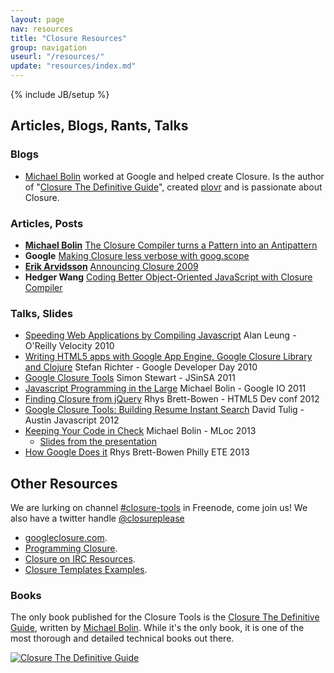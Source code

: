 ```yaml
---
layout: page
nav: resources
title: "Closure Resources"
group: navigation
useurl: "/resources/"
update: "resources/index.md"
---
```

{% include JB/setup %}

## Articles, Blogs, Rants, Talks

### Blogs

* [Michael Bolin](http://blog.bolinfest.com/) worked at Google and helped create Closure. Is the author of "[Closure The Definitive Guide][closure guide]", created [plovr](http://plovr.com/) and is passionate about Closure.

### Articles, Posts

* [**Michael Bolin**](http://blog.bolinfest.com/) [The Closure Compiler turns a Pattern into an Antipattern](http://blog.bolinfest.com/2009/11/closure-compiler-turns-pattern-into.html)
* **Google** [Making Closure less verbose with goog.scope](https://docs.google.com/document/pub?id=1ETFAuh2kaXMVL-vafUYhaWlhl6b5D9TOvboVg7Zl68Y)
* [**Erik Arvidsson**](http://erik.eae.net/) [Announcing Closure 2009](http://erik.eae.net/archives/2009/11/05/22.27.29/)
* **Hedger Wang** [Coding Better Object-Oriented JavaScript with Closure Compiler](http://calendar.perfplanet.com/2010/coding-better-object-oriented-javascript-with-closure-compiler/)

### Talks, Slides

* [Speeding Web Applications by Compiling Javascript](http://closuretools.blogspot.com/2010/07/closure-compiler-at-oreilly-velocity.html) Alan Leung - O'Reilly Velocity 2010
* [Writing HTML5 apps with Google App Engine, Google Closure Library and Clojure](http://www.slideshare.net/smartrevolution/writing-html5-apps-with-google-app-engine-google-closure-library-and-clojure) Stefan Richter - Google Developer Day 2010
* [Google Closure Tools](http://www.youtube.com/watch?v=7sNo2bi0PPE) Simon Stewart - JSinSA 2011
* [Javascript Programming in the Large](http://www.google.com/events/io/2011/sessions/javascript-programming-in-the-large-with-closure-tools.html) Michael Bolin - Google IO 2011
* [Finding Closure from jQuery](http://rhysbrettbowen.github.com/closure_from_jquery/) Rhys Brett-Bowen - HTML5 Dev conf 2012
* [Google Closure Tools: Building Resume Instant Search](http://davidtulig.com/talks/google-closure-tools-resume-instant/slides/) David Tulig - Austin Javascript 2012
* [Keeping Your Code in Check](http://www.youtube.com/watch?v=PCL3dXQZ_Wk) Michael Bolin - MLoc 2013
  - [Slides from the presentation](https://docs.google.com/presentation/d/1bO1OlVtMUHkXS7aApQsX1hbaQ6qCJ01lrjTv0nChIK0/edit)
* [How Google Does it](http://rhysbrettbowen.github.com/how_google_does_it) Rhys Brett-Bowen Philly ETE 2013

## Other Resources

We are lurking on channel [#closure-tools](irc://irc.freenode.net##closure-tools) in Freenode, come join us!
We also have a twitter handle [@closureplease](http://twitter.com/closureplease)

* [googleclosure.com][google closure].
* [Programming Closure][programmingclosure].
* [Closure on IRC Resources](http://oinksoft.com/closure-tools/irc/).
* [Closure Templates Examples](https://code.google.com/p/closure-templates/source/browse/trunk/examples/).

### Books

The only book published for the Closure Tools is the [Closure The Definitive Guide][closure guide], written by [Michael Bolin](http://blog.bolinfest.com/). While it's the only book, it is one of the most thorough and detailed technical books out there.

[![Closure The Definitive Guide](http://www.programmingclosure.com/cover_big.png)][closure guide]

[closure externs]: https://code.google.com/p/closure-compiler/source/browse/#git%2Fcontrib%2Fexterns "Closure contrib externs"
[externs extractor]: http://www.dotnetwise.com/Code/Externs/ "Closure Compiler Externs Extractor"
[closure compiler]: https://developers.google.com/closure/compiler/ "Google Closure Library Compiler"
[closure library]: https://developers.google.com/closure/library/ "Google Closure Library"
[Externs]: https://developers.google.com/closure/compiler/docs/api-tutorial3#externs "Closure Compiler externs file"
[externs page]: /externs/ "Externs collection"
[repo]: https://github.com/closureplease/closureplease.com "This repository"
[closure guide]: http://www.amazon.com/gp/product/1449381871?ie=UTF8&tag=bolinfestcom-20&link_code=as3&camp=211189&creative=373489&creativeASIN=1449381871 "Closure The Definitive Guide"
[programmingclosure]: http://www.programmingclosure.com/ "Resources for Closure Developers"
[google closure]: http://www.googleclosure.com/ "Guides, examples tips and trix"
